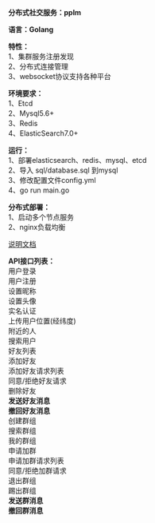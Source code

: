 **分布式社交服务：ppIm**<br>

**语言：Golang**

**特性：**<br>
1、集群服务注册发现<br>
2、分布式连接管理<br>
3、websocket协议支持各种平台<br>

**环境要求：**<br>
1、Etcd<br>
2、Mysql5.6+<br>
3、Redis<br>
4、ElasticSearch7.0+<br>

**运行：**<br>
1、部署elasticsearch、redis、mysql、etcd<br>
2、导入 sql/database.sql 到mysql<br>
3、修改配置文件config.yml<br>
4、go run main.go<br>

**分布式部署：**<br>
1、启动多个节点服务<br>
2、nginx负载均衡<br>

[说明文档](doc.md)

**API接口列表：**<br>
用户登录<br>
用户注册<br>
设置昵称<br>
设置头像<br>
实名认证<br>
上传用户位置(经纬度)<br>
附近的人<br>
搜索用户<br>
好友列表<br>
添加好友<br>
添加好友请求列表<br>
同意/拒绝好友请求<br>
删除好友<br>
**发送好友消息**<br>
**撤回好友消息**<br>
创建群组<br>
搜索群组<br>
我的群组<br>
申请加群<br>
申请加群请求列表<br>
同意/拒绝加群请求<br>
退出群组<br>
踢出群组<br>
**发送群消息**<br>
**撤回群消息**<br>


